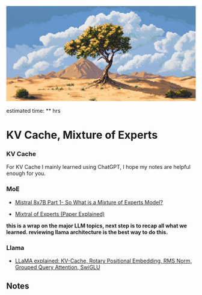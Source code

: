 ![alt text](image.png)

estimated time: ** hrs

# KV Cache, Mixture of Experts

### KV Cache

For KV Cache I mainly learned using ChatGPT, I hope my notes are helpful enough for you. 

### MoE

- [Mistral 8x7B Part 1- So What is a Mixture of Experts Model?](https://www.youtube.com/watch?v=RYZ0FMAKRFs)

- [Mixtral of Experts (Paper Explained)](https://www.youtube.com/watch?v=mwO6v4BlgZQ)

**this is a wrap on the major LLM topics, next step is to recap all what we learned. reviewing llama architecture is the best way to do this.**

### Llama

- [LLaMA explained: KV-Cache, Rotary Positional Embedding, RMS Norm, Grouped Query Attention, SwiGLU](https://www.youtube.com/watch?v=Mn_9W1nCFLo)

## Notes
